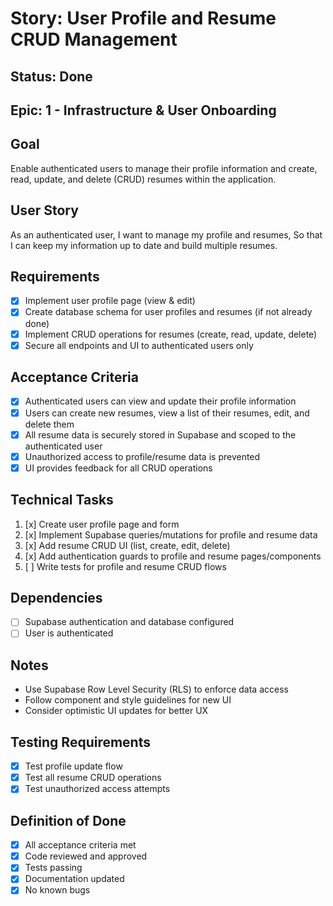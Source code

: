 # Story: User Profile and Resume CRUD Management

## Status: Done

## Epic: 1 - Infrastructure & User Onboarding

## Goal
Enable authenticated users to manage their profile information and create, read, update, and delete (CRUD) resumes within the application.

## User Story
As an authenticated user,
I want to manage my profile and resumes,
So that I can keep my information up to date and build multiple resumes.

## Requirements
- [x] Implement user profile page (view & edit)
- [x] Create database schema for user profiles and resumes (if not already done)
- [x] Implement CRUD operations for resumes (create, read, update, delete)
- [x] Secure all endpoints and UI to authenticated users only

## Acceptance Criteria
- [x] Authenticated users can view and update their profile information
- [x] Users can create new resumes, view a list of their resumes, edit, and delete them
- [x] All resume data is securely stored in Supabase and scoped to the authenticated user
- [x] Unauthorized access to profile/resume data is prevented
- [x] UI provides feedback for all CRUD operations

## Technical Tasks
1. [x] Create user profile page and form
2. [x] Implement Supabase queries/mutations for profile and resume data
3. [x] Add resume CRUD UI (list, create, edit, delete)
4. [x] Add authentication guards to profile and resume pages/components
5. [ ] Write tests for profile and resume CRUD flows

## Dependencies
- [ ] Supabase authentication and database configured
- [ ] User is authenticated

## Notes
- Use Supabase Row Level Security (RLS) to enforce data access
- Follow component and style guidelines for new UI
- Consider optimistic UI updates for better UX

## Testing Requirements
- [x] Test profile update flow
- [x] Test all resume CRUD operations
- [x] Test unauthorized access attempts

## Definition of Done
- [x] All acceptance criteria met
- [x] Code reviewed and approved
- [x] Tests passing
- [x] Documentation updated
- [x] No known bugs 